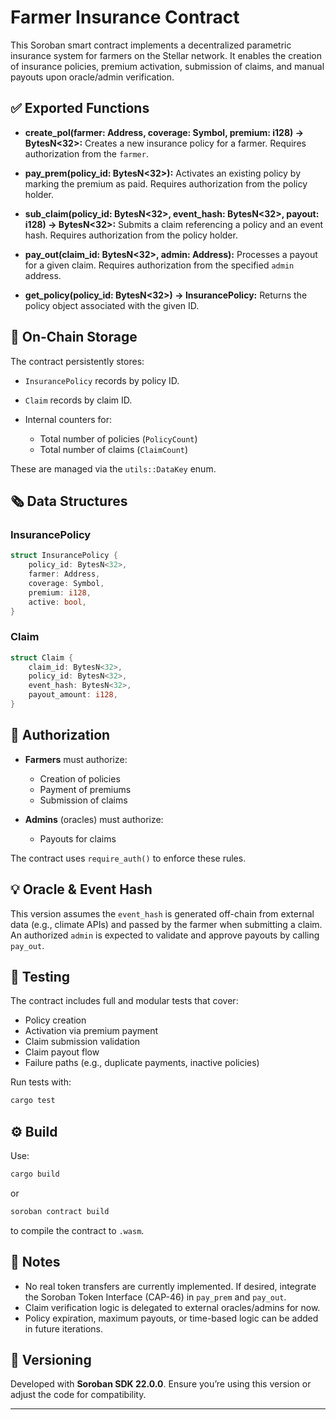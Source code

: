 # Farmer Insurance Contract

This Soroban smart contract implements a decentralized parametric insurance system for farmers on the Stellar network. It enables the creation of insurance policies, premium activation, submission of claims, and manual payouts upon oracle/admin verification.

## ✅ Exported Functions

* **create\_pol(farmer: Address, coverage: Symbol, premium: i128) -> BytesN<32>:**
  Creates a new insurance policy for a farmer. Requires authorization from the `farmer`.

* **pay\_prem(policy\_id: BytesN<32>):**
  Activates an existing policy by marking the premium as paid. Requires authorization from the policy holder.

* **sub\_claim(policy\_id: BytesN<32>, event\_hash: BytesN<32>, payout: i128) -> BytesN<32>:**
  Submits a claim referencing a policy and an event hash. Requires authorization from the policy holder.

* **pay\_out(claim\_id: BytesN<32>, admin: Address):**
  Processes a payout for a given claim. Requires authorization from the specified `admin` address.

* **get\_policy(policy\_id: BytesN<32>) -> InsurancePolicy:**
  Returns the policy object associated with the given ID.

## 🧱 On-Chain Storage

The contract persistently stores:

* `InsurancePolicy` records by policy ID.
* `Claim` records by claim ID.
* Internal counters for:

  * Total number of policies (`PolicyCount`)
  * Total number of claims (`ClaimCount`)

These are managed via the `utils::DataKey` enum.

## 🗞 Data Structures

### InsurancePolicy

```rust
struct InsurancePolicy {
    policy_id: BytesN<32>,
    farmer: Address,
    coverage: Symbol,
    premium: i128,
    active: bool,
}
```

### Claim

```rust
struct Claim {
    claim_id: BytesN<32>,
    policy_id: BytesN<32>,
    event_hash: BytesN<32>,
    payout_amount: i128,
}
```

## 🔐 Authorization

* **Farmers** must authorize:

  * Creation of policies
  * Payment of premiums
  * Submission of claims
* **Admins** (oracles) must authorize:

  * Payouts for claims

The contract uses `require_auth()` to enforce these rules.

## 💡 Oracle & Event Hash

This version assumes the `event_hash` is generated off-chain from external data (e.g., climate APIs) and passed by the farmer when submitting a claim.
An authorized `admin` is expected to validate and approve payouts by calling `pay_out`.

## 🧪 Testing

The contract includes full and modular tests that cover:

* Policy creation
* Activation via premium payment
* Claim submission validation
* Claim payout flow
* Failure paths (e.g., duplicate payments, inactive policies)

Run tests with:

```bash
cargo test
```

## ⚙️ Build

Use:

```bash
cargo build
```

or

```bash
soroban contract build
```

to compile the contract to `.wasm`.

## 📌 Notes

* No real token transfers are currently implemented. If desired, integrate the Soroban Token Interface (CAP-46) in `pay_prem` and `pay_out`.
* Claim verification logic is delegated to external oracles/admins for now.
* Policy expiration, maximum payouts, or time-based logic can be added in future iterations.

## 🧩 Versioning

Developed with **Soroban SDK 22.0.0**.
Ensure you’re using this version or adjust the code for compatibility.

---
